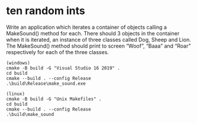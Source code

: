# ten random ints

Write an application which iterates a container of objects calling a MakeSound() method for
each. There should 3 objects in the container when it is iterated, an instance of three classes
called Dog, Sheep and Lion. The MakeSound() method should print to screen “Woof”, “Baaa”
and “Roar” respectively for each of the three classes.
```
(windows)
cmake -B build -G "Visual Studio 16 2019" .
cd build
cmake --build . --config Release
.\build\Release\make_sound.exe

(linux)
cmake -B build -G "Unix Makefiles" .
cd build
cmake --build . --config Release
.\build\make_sound
```

